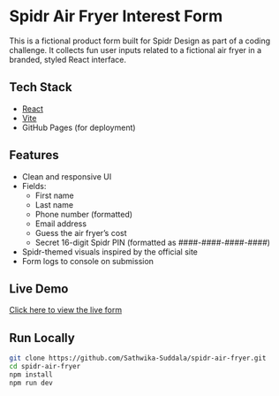 # Spidr Air Fryer Interest Form

This is a fictional product form built for Spidr Design as part of a coding challenge. It collects fun user inputs related to a fictional air fryer in a branded, styled React interface.

##  Tech Stack

- [React](https://react.dev)
- [Vite](https://vitejs.dev/)
- GitHub Pages (for deployment)

##  Features

- Clean and responsive UI
- Fields:
  - First name
  - Last name
  - Phone number (formatted)
  - Email address
  - Guess the air fryer’s cost
  - Secret 16-digit Spidr PIN (formatted as ####-####-####-####)
- Spidr-themed visuals inspired by the official site
- Form logs to console on submission

##  Live Demo

 [Click here to view the live form](https://Sathwika-Suddala.github.io/spidr-air-fryer/)

##  Run Locally

```bash
git clone https://github.com/Sathwika-Suddala/spidr-air-fryer.git
cd spidr-air-fryer
npm install
npm run dev
